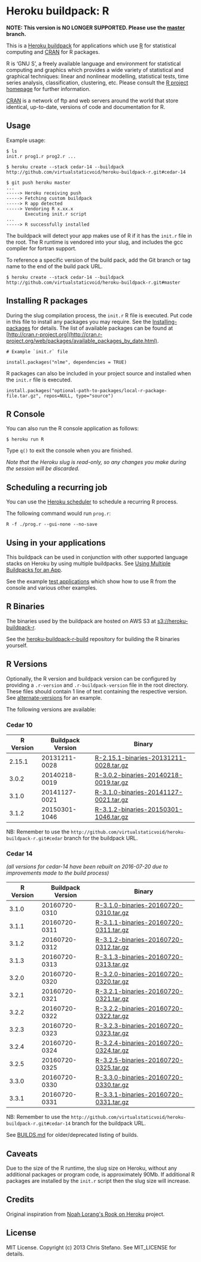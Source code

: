 # Heroku buildpack: R

**NOTE: This version is NO LONGER SUPPORTED. Please use the [master](https://github.com/virtualstaticvoid/heroku-buildpack-r/tree/master) branch.**

This is a [Heroku buildpack](http://devcenter.heroku.com/articles/buildpacks) for applications which use
[R](http://www.r-project.org/) for statistical computing and [CRAN](http://cran.r-project.org/) for R packages.

R is ‘GNU S’, a freely available language and environment for statistical computing and graphics which provides
a wide variety of statistical and graphical techniques: linear and nonlinear modelling, statistical tests, time
series analysis, classification, clustering, etc. Please consult
the [R project homepage](http://www.r-project.org/) for further information.

[CRAN](http://cran.r-project.org/) is a network of ftp and web servers around the world that
store identical, up-to-date, versions of code and documentation for R.

## Usage
Example usage:

```
$ ls
init.r prog1.r prog2.r ...

$ heroku create --stack cedar-14 --buildpack http://github.com/virtualstaticvoid/heroku-buildpack-r.git#cedar-14

$ git push heroku master
...
-----> Heroku receiving push
-----> Fetching custom buildpack
-----> R app detected
-----> Vendoring R x.xx.x
       Executing init.r script
...
-----> R successfully installed
```

The buildpack will detect your app makes use of R if it has the `init.r` file in the root.
The R runtime is vendored into your slug, and includes the gcc compiler for fortran support.

To reference a specific version of the build pack, add the Git branch or tag name to the end of the build pack URL.

```
$ heroku create --stack cedar-14 --buildpack http://github.com/virtualstaticvoid/heroku-buildpack-r.git#master
```

## Installing R packages
During the slug compilation process, the `init.r` R file is executed. Put code in this file to install any packages you may require.
See the [Installing-packages](http://cran.r-project.org/doc/manuals/R-admin.html#Installing-packages) for details. The
list of available packages can be found at [http://cran.r-project.org](http://cran.r-project.org/web/packages/available_packages_by_date.html).

```
# Example `init.r` file

install.packages("nlme", dependencies = TRUE)

```

R packages can also be included in your project source and installed when the `init.r` file is executed.

```
install.packages("optional-path-to-packages/local-r-package-file.tar.gz", repos=NULL, type="source")
```

## R Console
You can also run the R console application as follows:

```
$ heroku run R
```

Type `q()` to exit the console when you are finished.

_Note that the Heroku slug is read-only, so any changes you make during the session will be discarded._

## Scheduling a recurring job
You can use the [Heroku scheduler](https://addons.heroku.com/scheduler) to schedule a recurring R process.

The following command would run `prog.r`:

`R -f ./prog.r --gui-none --no-save`

## Using in your applications
This buildpack can be used in conjunction with other supported language stacks on Heroku by
using multiple buildpacks. See [Using Multiple Buildpacks for an App](https://devcenter.heroku.com/articles/using-multiple-buildpacks-for-an-app).

See the example [test applications](test) which show how to use R from the console and various other examples.

## R Binaries
The binaries used by the buildpack are hosted on AWS S3 at [s3://heroku-buildpack-r](https://heroku-buildpack-r.s3.amazonaws.com).

See the [heroku-buildpack-r-build](https://github.com/virtualstaticvoid/heroku-buildpack-r-build) repository for building the R binaries yourself.

## R Versions
Optionally, the R version and buildpack version can be configured by providing a `.r-version` and `.r-buildpack-version` file in the root directory.
These files should contain 1 line of text containing the respective version. See [alternate-versions](https://github.com/virtualstaticvoid/heroku-buildpack-r/tree/cedar-14/test/alternate-versions) for an example.

The following versions are available:

### Cedar 10

| R Version | Buildpack Version | Binary |
|-----------|-------------------|--------|
| 2.15.1    | 20131211-0028     | [R-2.15.1-binaries-20131211-0028.tar.gz](https://heroku-buildpack-r.s3.amazonaws.com/cedar/R-2.15.1-binaries-20131211-0028.tar.gz) |
| 3.0.2     | 20140218-0019     | [R-3.0.2-binaries-20140218-0019.tar.gz](https://heroku-buildpack-r.s3.amazonaws.com/cedar/R-3.0.2-binaries-20140218-0019.tar.gz ) |
| 3.1.0     | 20141127-0021     | [R-3.1.0-binaries-20141127-0021.tar.gz](https://heroku-buildpack-r.s3.amazonaws.com/cedar/R-3.1.0-binaries-20141127-0021.tar.gz ) |
| 3.1.2     | 20150301-1046     | [R-3.1.2-binaries-20150301-1046.tar.gz](https://heroku-buildpack-r.s3.amazonaws.com/cedar/R-3.1.2-binaries-20150301-1046.tar.gz ) |

NB: Remember to use the `http://github.com/virtualstaticvoid/heroku-buildpack-r.git#cedar` branch for the buildpack URL.

### Cedar 14
_(all versions for cedar-14 have been rebuilt on 2016-07-20 due to improvements made to the build process)_

| R Version | Buildpack Version | Binary |
|-----------|-------------------|--------|
| 3.1.0     | 20160720-0310     | [R-3.1.0-binaries-20160720-0310.tar.gz](https://heroku-buildpack-r.s3.amazonaws.com/cedar-14/R-3.1.0-binaries-20160720-0310.tar.gz) |
| 3.1.1     | 20160720-0311     | [R-3.1.1-binaries-20160720-0311.tar.gz](https://heroku-buildpack-r.s3.amazonaws.com/cedar-14/R-3.1.1-binaries-20160720-0311.tar.gz) |
| 3.1.2     | 20160720-0312     | [R-3.1.2-binaries-20160720-0312.tar.gz](https://heroku-buildpack-r.s3.amazonaws.com/cedar-14/R-3.1.2-binaries-20160720-0312.tar.gz) |
| 3.1.3     | 20160720-0313     | [R-3.1.3-binaries-20160720-0313.tar.gz](https://heroku-buildpack-r.s3.amazonaws.com/cedar-14/R-3.1.3-binaries-20160720-0313.tar.gz) |
| 3.2.0     | 20160720-0320     | [R-3.2.0-binaries-20160720-0320.tar.gz](https://heroku-buildpack-r.s3.amazonaws.com/cedar-14/R-3.2.0-binaries-20160720-0320.tar.gz) |
| 3.2.1     | 20160720-0321     | [R-3.2.1-binaries-20160720-0321.tar.gz](https://heroku-buildpack-r.s3.amazonaws.com/cedar-14/R-3.2.1-binaries-20160720-0321.tar.gz) |
| 3.2.2     | 20160720-0322     | [R-3.2.2-binaries-20160720-0322.tar.gz](https://heroku-buildpack-r.s3.amazonaws.com/cedar-14/R-3.2.2-binaries-20160720-0322.tar.gz) |
| 3.2.3     | 20160720-0323     | [R-3.2.3-binaries-20160720-0323.tar.gz](https://heroku-buildpack-r.s3.amazonaws.com/cedar-14/R-3.2.3-binaries-20160720-0323.tar.gz) |
| 3.2.4     | 20160720-0324     | [R-3.2.4-binaries-20160720-0324.tar.gz](https://heroku-buildpack-r.s3.amazonaws.com/cedar-14/R-3.2.4-binaries-20160720-0324.tar.gz) |
| 3.2.5     | 20160720-0325     | [R-3.2.5-binaries-20160720-0325.tar.gz](https://heroku-buildpack-r.s3.amazonaws.com/cedar-14/R-3.2.5-binaries-20160720-0325.tar.gz) |
| 3.3.0     | 20160720-0330     | [R-3.3.0-binaries-20160720-0330.tar.gz](https://heroku-buildpack-r.s3.amazonaws.com/cedar-14/R-3.3.0-binaries-20160720-0330.tar.gz) |
| 3.3.1     | 20160720-0331     | [R-3.3.1-binaries-20160720-0331.tar.gz](https://heroku-buildpack-r.s3.amazonaws.com/cedar-14/R-3.3.1-binaries-20160720-0331.tar.gz) |

NB: Remember to use the `http://github.com/virtualstaticvoid/heroku-buildpack-r.git#cedar-14` branch for the buildpack URL.

See [BUILDS.md](BUILDS) for older/deprecated listing of builds.

## Caveats
Due to the size of the R runtime, the slug size on Heroku, without any additional packages or program code, is approximately 90Mb.
If additional R packages are installed by the `init.r` script then the slug size will increase.

## Credits
Original inspiration from [Noah Lorang's Rook on Heroku](https://github.com/noahhl/rookonheroku) project.

## License
MIT License. Copyright (c) 2013 Chris Stefano. See MIT_LICENSE for details.
